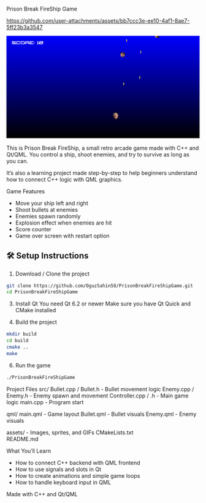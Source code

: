 Prison Break FireShip Game



https://github.com/user-attachments/assets/bb7ccc3e-ee10-4af1-8ae7-5ff23b3a3547



![Game ScreenShot](GamePlayPhoto.png)

This is Prison Break FireShip, a small retro arcade game made with C++ and Qt/QML.
You control a ship, shoot enemies, and try to survive as long as you can.

It’s also a learning project made step-by-step to help beginners understand how to connect C++ logic with QML graphics.

Game Features
- Move your ship left and right
- Shoot bullets at enemies
- Enemies spawn randomly
- Explosion effect when enemies are hit
- Score counter
- Game over screen with restart option

## 🛠️ Setup Instructions
1. Download / Clone the project
```bash
git clone https://github.com/OguzSahin58/PrisonBreakFireShipGame.git
cd PrisonBreakFireShipGame
```

3. Install Qt
You need Qt 6.2 or newer
Make sure you have Qt Quick and CMake installed

4. Build the project
```bash
mkdir build
cd build
cmake ..
make
```

6. Run the game
```bash
./PrisonBreakFireShipGame
```

Project Files
src/
    Bullet.cpp / Bullet.h      - Bullet movement logic
    Enemy.cpp / Enemy.h        - Enemy spawn and movement
    Controller.cpp / .h        - Main game logic
    main.cpp                   - Program start

qml/
    main.qml                   - Game layout
    Bullet.qml                 - Bullet visuals
    Enemy.qml                  - Enemy visuals

assets/                        - Images, sprites, and GIFs
CMakeLists.txt                 
README.md

What You’ll Learn
- How to connect C++ backend with QML frontend
- How to use signals and slots in Qt
- How to create animations and simple game loops
- How to handle keyboard input in QML

Made with C++ and Qt/QML
